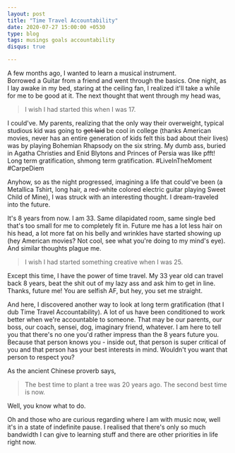 ```yaml
---
layout: post
title: "Time Travel Accountability"
date: 2020-07-27 15:00:00 +0530
type: blog
tags: musings goals accountability
disqus: true

---
```


A few months ago, I wanted to learn a musical instrument.    
Borrowed a Guitar from a friend and went through the basics. One night, as I lay awake in my bed, staring at the ceiling fan, I realized it'll take a while for me to be good at it. The next thought that went through my head was,

> I wish I had started this when I was 17.

I could've. My parents, realizing that the only way their overweight, typical studious kid was going to ~~get laid~~ be cool in college (thanks American movies, never has an entire generation of kids felt this bad about their lives) was by playing Bohemian Rhapsody on the six string. My dumb ass, buried in Agatha Christies and Enid Blytons and Princes of Persia was like pfft! Long term gratification, shmong term gratification. #LiveInTheMoment #CarpeDiem

Anyhow, so as the night progressed, imagining a life that could've been (a Metallica Tshirt, long hair, a red-white colored electric guitar playing Sweet Child of Mine), I was struck with an interesting thought. I dream-traveled into the future.

It's 8 years from now. I am 33. Same dilapidated room, same single bed that's too small for me to completely fit in. Future me has a lot less hair on his head, a lot more fat on his belly and wrinkles have started showing up (hey American movies? Not cool, see what you're doing to my mind's eye). And similar thoughts plague me.

> I wish I had started something creative when I was 25.

Except this time, I have the power of time travel. My 33 year old can travel back 8 years, beat the shit out of my lazy ass and ask him to get in line. Thanks, future me! You are selfish AF, but hey, you set me straight. 

And here, I discovered another way to look at long term gratification (that I dub Time Travel Accountability).
A lot of us have been conditioned to work better when we're accountable to someone. That may be our parents, our boss, our coach, sensei, dog, imaginary friend, whatever. I am here to tell you that there's no one you'd rather impress than the 8 years future you. Because that person knows you - inside out, that person is super critical of you and that person has your best interests in mind. Wouldn't you want that person to respect you?

As the ancient Chinese proverb says,

> The best time to plant a tree was 20 years ago. The second best time is now.

Well, you know what to do.

Oh and those who are curious regarding where I am with music now, well it's in a state of indefinite pause. I realised that there's only so much bandwidth I can give to learning stuff and there are other priorities in life right now.
